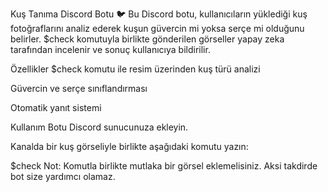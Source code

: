 Kuş Tanıma Discord Botu 🐦
Bu Discord botu, kullanıcıların yüklediği kuş fotoğraflarını analiz ederek kuşun güvercin mi yoksa serçe mi olduğunu belirler. $check komutuyla birlikte gönderilen görseller yapay zeka tarafından incelenir ve sonuç kullanıcıya bildirilir.

Özellikler
$check komutu ile resim üzerinden kuş türü analizi

Güvercin ve serçe sınıflandırması

Otomatik yanıt sistemi

Kullanım
Botu Discord sunucunuza ekleyin.

Kanalda bir kuş görseliyle birlikte aşağıdaki komutu yazın:

$check
Not: Komutla birlikte mutlaka bir görsel eklemelisiniz. Aksi takdirde bot size yardımcı olamaz.
